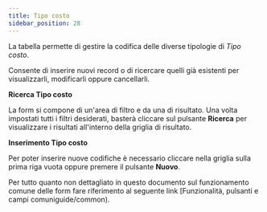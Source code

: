 ```yaml
---
title: Tipo costo
sidebar_position: 28
---
```


La tabella permette di gestire la codifica delle diverse tipologie di *Tipo costo*.

Consente di inserire nuovi record o di ricercare quelli già esistenti per visualizzarli, modificarli oppure cancellarli.

**Ricerca Tipo costo**

La form si compone di un'area di filtro e da una di risultato. Una volta impostati tutti i filtri desiderati, basterà cliccare sul pulsante **Ricerca** per visualizzare i risultati all'interno della griglia di risultato.

**Inserimento Tipo costo**

Per poter inserire nuove codifiche è necessario cliccare nella griglia sulla prima riga vuota oppure premere il pulsante **Nuovo**.

Per tutto quanto non dettagliato in questo documento sul funzionamento comune delle form fare riferimento al seguente link [Funzionalità, pulsanti e campi comuniguide/common).
